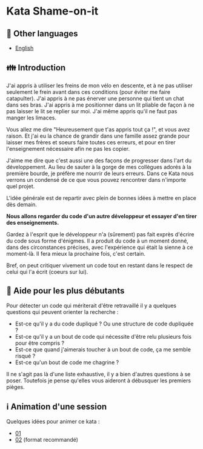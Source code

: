 # Kata Shame-on-it

## :checkered_flag: Other languages

- [English](/langs/en/README.md)

## :family: Introduction

J'ai appris à utiliser les freins de mon vélo en descente, et à ne pas utiliser seulement le frein
avant dans ces conditions (pour éviter me faire catapulter). J'ai appris à ne pas énerver une
personne qui tient un chat dans ses bras. J'ai appris à me positionner dans un lit pliable de façon
à ne pas laisser le lit se replier sur moi. J'ai même appris qu'il ne faut pas manger les limaces.

Vous allez me dire "Heureusement que t'as appris tout ça !", et vous avez raison. Et j'ai eu la
chance de grandir dans une famille assez grande pour laisser mes frères et soeurs faire toutes ces
erreurs, et pour en tirer l'enseignement nécessaire afin ne pas les copier.

J'aime me dire que c'est aussi une des façons de progresser dans l'art du développement. Au lieu de
sauter à la gorge de mes collègues adorés à la première bourde, je préfère me nourrir de leurs
erreurs. Dans ce Kata nous verrons un condensé de ce que vous pouvez rencontrer dans n'importe quel
projet.

L'idée générale est de repartir avec plein de bonnes idées à mettre en place dès demain.

**Nous allons regarder du code d'un autre développeur et essayer d'en tirer des enseignements.**

Gardez à l'esprit que le développeur n'a (sûrement) pas fait exprès d'écrire du code sous forme
d'énigmes. Il a produit du code à un moment donné, dans des circonstances précises, avec
l'expérience qui était la sienne à ce moment-là. Il fera mieux la prochaine fois, c'est certain.

Bref, on peut critiquer vivement un code tout en restant dans le respect de celui qui l'a écrit
(coeurs sur lui).

## :memo: Aide pour les plus débutants

Pour détecter un code qui mériterait d'être retravaillé il y a quelques questions qui peuvent
orienter la recherche :
- Est-ce qu'il y a du code dupliqué ? Ou une structure de code dupliquée ?
- Est-ce qu'il y a un bout de code qui nécessite d'être relu plusieurs fois pour être compris ?
- Est-ce que quand j'aimerais toucher à un bout de code, ça me semble risqué ?
- Est-ce qu'un bout de code me chagrine ?

Il ne s'agit pas là d'une liste exhaustive, il y a bien d'autres questions à se poser. Toutefois
je pense qu'elles vous aideront à débusquer les premiers pièges.

## :information_source: Animation d'une session

Quelques idées pour animer ce kata :
- [01](/langs/fr/ORGANIZER_01.md)
- [02](/langs/fr/ORGANIZER_02.md) (format recommandé)
